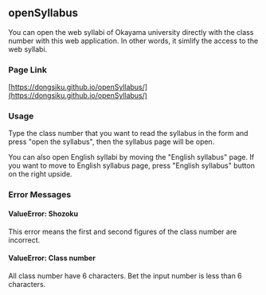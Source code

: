 ## openSyllabus

You can open the web syllabi of Okayama university directly with the class number with this web application. In other words, it simlify the access to the web syllabi.

### Page Link

[https://dongsiku.github.io/openSyllabus/](https://dongsiku.github.io/openSyllabus/)

### Usage

Type the class number that you want to read the syllabus in the form and press "open the syllabus", then the syllabus page will be open.

You can also open English syllabi by moving the "English syllabus" page. If you want to move to English syllabus page, press "English syllabus" button on the right upside.

### Error Messages

#### ValueError: Shozoku
This error means the first and second figures of the class number are incorrect.

#### ValueError: Class number
All class number have 6 characters. Bet the input number is less than 6 characters.
